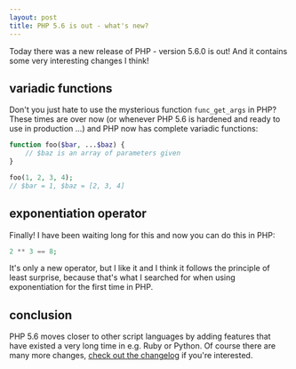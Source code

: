 ```yaml
---
layout: post
title: PHP 5.6 is out - what's new?
---
```

Today there was a new release of PHP - version 5.6.0 is out! And it contains some very interesting changes I think!

## variadic functions

Don't you just hate to use the mysterious function `func_get_args` in PHP? These times are over now (or whenever PHP 5.6 is hardened and ready to use in production ...) and PHP now has complete variadic functions:

```php
function foo($bar, ...$baz) {
	// $baz is an array of parameters given
}

foo(1, 2, 3, 4);
// $bar = 1, $baz = [2, 3, 4]
```

## exponentiation operator

Finally! I have been waiting long for this and now you can do this in PHP:

```php
2 ** 3 == 8;
```

It's only a new operator, but I like it and I think it follows the principle of least surprise, because that's what I searched for when using exponentiation for the first time in PHP.

## conclusion

PHP 5.6 moves closer to other script languages by adding features that have existed a very long time in e.g. Ruby or Python.
Of course there are many more changes, [check out the changelog](http://de2.php.net/migration56.new-features) if you're interested.

